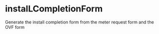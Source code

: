 # instalLCompletionForm
Generate the install completion form from the meter request form and the OVF form
